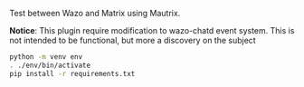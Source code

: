 Test between Wazo and Matrix using Mautrix.

**Notice**: This plugin require modification to wazo-chatd event system. This is not intended to be
functional, but more a discovery on the subject

```bash
python -m venv env
. ./env/bin/activate
pip install -r requirements.txt
```
